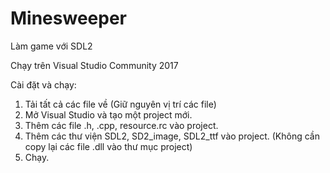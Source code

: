 # Minesweeper
Làm game với SDL2

Chạy trên Visual Studio Community 2017

Cài đặt và chạy:
  1. Tải tất cả các file về
     (Giữ nguyên vị trí các file)
  2. Mở Visual Studio và tạo một project mới.
  3. Thêm các file .h, .cpp, resource.rc vào project.
  4. Thêm các thư viện SDL2, SD2_image, SDL2_ttf vào project.
     (Không cần copy lại các file .dll vào thư mục project)
  5. Chạy.
